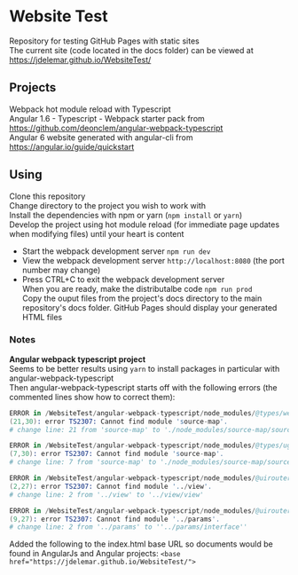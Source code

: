 # Website Test

Repository for testing GitHub Pages with static sites  
The current site (code located in the docs folder) can be viewed at https://jdelemar.github.io/WebsiteTest/  

## Projects
Webpack hot module reload with Typescript  
Angular 1.6 - Typescript - Webpack starter pack from https://github.com/deonclem/angular-webpack-typescript  
Angular 6 website generated with angular-cli from https://angular.io/guide/quickstart  

## Using
Clone this repository  
Change directory to the project you wish to work with  
Install the dependencies with npm or yarn (`npm install` or `yarn`)  
Develop the project using hot module reload (for immediate page updates when modifying files) until your heart is content  
- Start the webpack development server `npm run dev`  
- View the webpack development server `http://localhost:8080` (the port number may change)  
- Press CTRL+C to exit the webpack development server  
When you are ready, make the distributalbe code `npm run prod`  
Copy the ouput files from the project's docs directory to the main repository's docs folder. GitHub Pages should display your generated HTML files  

### Notes
**Angular webpack typescript project**  
Seems to be better results using `yarn` to install packages in particular with angular-webpack-typescript  
Then angular-webpack-typescript starts off with the following errors (the commented lines show how to correct them):  
```s
ERROR in /WebsiteTest/angular-webpack-typescript/node_modules/@types/webpack/index.d.ts
(21,30): error TS2307: Cannot find module 'source-map'.
# change line: 21 from 'source-map' to './node_modules/source-map/source-map'

ERROR in /WebsiteTest/angular-webpack-typescript/node_modules/@types/uglify-js/index.d.ts
(7,30): error TS2307: Cannot find module 'source-map'.
# change line: 7 from 'source-map' to './node_modules/source-map/source-map'

ERROR in /WebsiteTest/angular-webpack-typescript/node_modules/@uirouter/core/lib/common/trace.d.ts
(2,27): error TS2307: Cannot find module '../view'.
# change line: 2 from '../view' to '../view/view'

ERROR in /WebsiteTest/angular-webpack-typescript/node_modules/@uirouter/core/lib/state/targetState.d.ts
(9,27): error TS2307: Cannot find module '../params'.
# change line: 2 from '../params' to ''../params/interface''
```
Added the following to the index.html base URL so documents would be found in AngularJs and Angular projects: `<base href="https://jdelemar.github.io/WebsiteTest/">`  
